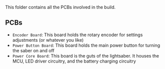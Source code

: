 This folder contains all the PCBs involved in the build.

## PCBs
- `Encoder Board`: This board holds the rotary encoder for settings adjustments (or whatever you like)
- `Power Button Board`: This board holds the main power button for turning the saber on and off
- `Power Core Board`: This board is the guts of the lightsaber. It houses the MCU, LED driver circuitry, and the battery charging circuitry